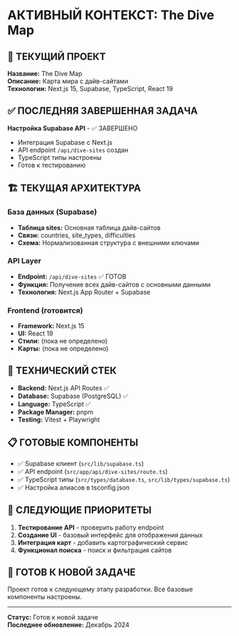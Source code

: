 # АКТИВНЫЙ КОНТЕКСТ: The Dive Map

## 🎯 ТЕКУЩИЙ ПРОЕКТ

**Название:** The Dive Map  
**Описание:** Карта мира с дайв-сайтами  
**Технологии:** Next.js 15, Supabase, TypeScript, React 19

## ✅ ПОСЛЕДНЯЯ ЗАВЕРШЕННАЯ ЗАДАЧА

**Настройка Supabase API** - ✅ ЗАВЕРШЕНО

- Интеграция Supabase с Next.js
- API endpoint `/api/dive-sites` создан
- TypeScript типы настроены
- Готов к тестированию

## 🏗️ ТЕКУЩАЯ АРХИТЕКТУРА

### База данных (Supabase)

- **Таблица sites:** Основная таблица дайв-сайтов
- **Связи:** countries, site_types, difficulties
- **Схема:** Нормализованная структура с внешними ключами

### API Layer

- **Endpoint:** `/api/dive-sites` ✅ ГОТОВ
- **Функция:** Получение всех дайв-сайтов с основными данными
- **Технология:** Next.js App Router + Supabase

### Frontend (готовится)

- **Framework:** Next.js 15
- **UI:** React 19
- **Стили:** (пока не определено)
- **Карты:** (пока не определено)

## 🔧 ТЕХНИЧЕСКИЙ СТЕК

- **Backend:** Next.js API Routes ✅
- **Database:** Supabase (PostgreSQL) ✅
- **Language:** TypeScript ✅
- **Package Manager:** pnpm
- **Testing:** Vitest + Playwright

## 📋 ГОТОВЫЕ КОМПОНЕНТЫ

- ✅ Supabase клиент (`src/lib/supabase.ts`)
- ✅ API endpoint (`src/app/api/dive-sites/route.ts`)
- ✅ TypeScript типы (`src/types/database.ts`, `src/lib/types/supabase.ts`)
- ✅ Настройка алиасов в tsconfig.json

## 🎯 СЛЕДУЮЩИЕ ПРИОРИТЕТЫ

1. **Тестирование API** - проверить работу endpoint
2. **Создание UI** - базовый интерфейс для отображения данных
3. **Интеграция карт** - добавить картографический сервис
4. **Функционал поиска** - поиск и фильтрация сайтов

## 🔄 ГОТОВ К НОВОЙ ЗАДАЧЕ

Проект готов к следующему этапу разработки. Все базовые компоненты настроены.

---

**Статус:** Готов к новой задаче  
**Последнее обновление:** Декабрь 2024
